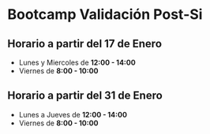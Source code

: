 # Bootcamp Validación Post-Si


## Horario a partir del 17 de Enero

* Lunes y Miercoles de **12:00 - 14:00**
* Viernes de **8:00 - 10:00**


## Horario a partir del 31 de Enero

* Lunes a Jueves de **12:00 - 14:00**
* Viernes de **8:00 - 10:00**
